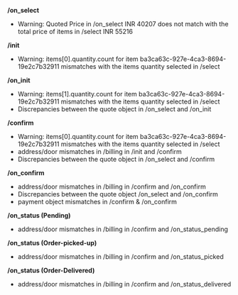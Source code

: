 **/on_select**
- Warning: Quoted Price in /on_select INR 40207 does not match with the total price of items in /select INR 55216

**/init**
- Warning: items[0].quantity.count for item ba3ca63c-927e-4ca3-8694-19e2c7b32911 mismatches with the items quantity selected in /select

**/on_init**
- Warning: items[1].quantity.count for item ba3ca63c-927e-4ca3-8694-19e2c7b32911 mismatches with the items quantity selected in /select
- Discrepancies between the quote object in /on_select and /on_init

**/confirm**
- Warning: items[0].quantity.count for item ba3ca63c-927e-4ca3-8694-19e2c7b32911 mismatches with the items quantity selected in /select
- address/door mismatches in /billing in /init and /confirm
- Discrepancies between the quote object in /on_select and /confirm

**/on_confirm**
- address/door mismatches in /billing in /confirm and /on_confirm
- Discrepancies between the quote object /on_select and /on_confirm
- payment object mismatches in /confirm & /on_confirm

**/on_status (Pending)**
- address/door mismatches in /billing in /confirm and /on_status_pending

**/on_status (Order-picked-up)**
- address/door mismatches in /billing in /confirm and /on_status_picked

**/on_status (Order-Delivered)**
- address/door mismatches in /billing in /confirm and /on_status_delivered

